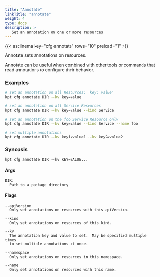 ```yaml
---
title: "Annotate"
linkTitle: "annotate"
weight: 4
type: docs
description: >
   Set an annotation on one or more resources
---
```

<!--mdtogo:Short
    Set an annotation on one or more resources
-->

{{< asciinema key="cfg-annotate" rows="10" preload="1" >}}

Annotate sets annotations on resources.

Annotate can be useful when combined with other tools or commands that
read annotations to configure their behavior.

### Examples
<!--mdtogo:Examples-->
```sh
# set an annotation on all Resources: 'key: value'
kpt cfg annotate DIR --kv key=value
```

```sh
# set an annotation on all Service Resources
kpt cfg annotate DIR --kv key=value --kind Service
```

```sh
# set an annotation on the foo Service Resource only
kpt cfg annotate DIR --kv key=value --kind Service --name foo
```

```sh
# set multiple annotations
kpt cfg annotate DIR --kv key1=value1 --kv key2=value2
```
<!--mdtogo-->

### Synopsis
<!--mdtogo:Long-->
```
kpt cfg annotate DIR --kv KEY=VALUE...
```

#### Args

```
DIR:
  Path to a package directory
```

#### Flags

```
--apiVersion
  Only set annotations on resources with this apiVersion.

--kind
  Only set annotations on resources of this kind.

--kv
  The annotation key and value to set.  May be specified multiple times
  to set multiple annotations at once.

--namespace
  Only set annotations on resources in this namespace.

--name
  Only set annotations on resources with this name.
```
<!--mdtogo-->
